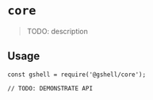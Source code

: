 # `core`

> TODO: description

## Usage

```
const gshell = require('@gshell/core');

// TODO: DEMONSTRATE API
```
